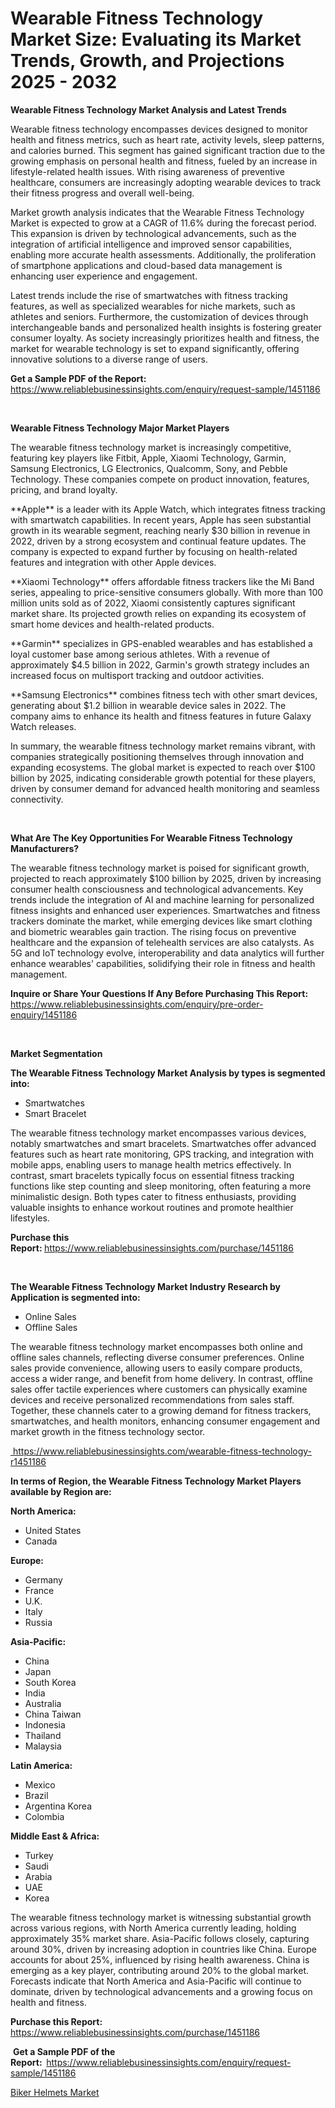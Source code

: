 <p><h1>Wearable Fitness Technology Market Size: Evaluating its Market Trends, Growth, and Projections 2025 - 2032</h1></p><p><strong>Wearable Fitness Technology Market Analysis and Latest Trends</strong></p>
<p><p>Wearable fitness technology encompasses devices designed to monitor health and fitness metrics, such as heart rate, activity levels, sleep patterns, and calories burned. This segment has gained significant traction due to the growing emphasis on personal health and fitness, fueled by an increase in lifestyle-related health issues. With rising awareness of preventive healthcare, consumers are increasingly adopting wearable devices to track their fitness progress and overall well-being.</p><p>Market growth analysis indicates that the Wearable Fitness Technology Market is expected to grow at a CAGR of 11.6% during the forecast period. This expansion is driven by technological advancements, such as the integration of artificial intelligence and improved sensor capabilities, enabling more accurate health assessments. Additionally, the proliferation of smartphone applications and cloud-based data management is enhancing user experience and engagement.</p><p>Latest trends include the rise of smartwatches with fitness tracking features, as well as specialized wearables for niche markets, such as athletes and seniors. Furthermore, the customization of devices through interchangeable bands and personalized health insights is fostering greater consumer loyalty. As society increasingly prioritizes health and fitness, the market for wearable technology is set to expand significantly, offering innovative solutions to a diverse range of users.</p></p>
<p><strong>Get a Sample PDF of the Report:&nbsp;</strong> <a href="https://www.reliablebusinessinsights.com/enquiry/request-sample/1451186?utm_campaign=1996&utm_medium=2&utm_source=Github&utm_content=ia&utm_term=06022025&utm_id=wearable-fitness-technology">https://www.reliablebusinessinsights.com/enquiry/request-sample/1451186</a></p>
<p>&nbsp;</p>
<p><strong>Wearable Fitness Technology Major Market Players</strong></p>
<p><p>The wearable fitness technology market is increasingly competitive, featuring key players like Fitbit, Apple, Xiaomi Technology, Garmin, Samsung Electronics, LG Electronics, Qualcomm, Sony, and Pebble Technology. These companies compete on product innovation, features, pricing, and brand loyalty.</p><p>**Apple** is a leader with its Apple Watch, which integrates fitness tracking with smartwatch capabilities. In recent years, Apple has seen substantial growth in its wearable segment, reaching nearly $30 billion in revenue in 2022, driven by a strong ecosystem and continual feature updates. The company is expected to expand further by focusing on health-related features and integration with other Apple devices.</p><p>**Xiaomi Technology** offers affordable fitness trackers like the Mi Band series, appealing to price-sensitive consumers globally. With more than 100 million units sold as of 2022, Xiaomi consistently captures significant market share. Its projected growth relies on expanding its ecosystem of smart home devices and health-related products.</p><p>**Garmin** specializes in GPS-enabled wearables and has established a loyal customer base among serious athletes. With a revenue of approximately $4.5 billion in 2022, Garmin's growth strategy includes an increased focus on multisport tracking and outdoor activities.</p><p>**Samsung Electronics** combines fitness tech with other smart devices, generating about $1.2 billion in wearable device sales in 2022. The company aims to enhance its health and fitness features in future Galaxy Watch releases.</p><p>In summary, the wearable fitness technology market remains vibrant, with companies strategically positioning themselves through innovation and expanding ecosystems. The global market is expected to reach over $100 billion by 2025, indicating considerable growth potential for these players, driven by consumer demand for advanced health monitoring and seamless connectivity.</p></p>
<p>&nbsp;</p>
<p><strong>What Are The Key Opportunities For Wearable Fitness Technology Manufacturers?</strong></p>
<p><p>The wearable fitness technology market is poised for significant growth, projected to reach approximately $100 billion by 2025, driven by increasing consumer health consciousness and technological advancements. Key trends include the integration of AI and machine learning for personalized fitness insights and enhanced user experiences. Smartwatches and fitness trackers dominate the market, while emerging devices like smart clothing and biometric wearables gain traction. The rising focus on preventive healthcare and the expansion of telehealth services are also catalysts. As 5G and IoT technology evolve, interoperability and data analytics will further enhance wearables' capabilities, solidifying their role in fitness and health management.</p></p>
<p><strong>Inquire or Share Your Questions If Any Before Purchasing This Report:</strong> <a href="https://www.reliablebusinessinsights.com/enquiry/pre-order-enquiry/1451186?utm_campaign=1996&utm_medium=2&utm_source=Github&utm_content=ia&utm_term=06022025&utm_id=wearable-fitness-technology">https://www.reliablebusinessinsights.com/enquiry/pre-order-enquiry/1451186</a></p>
<p>&nbsp;</p>
<p><strong>Market Segmentation</strong></p>
<p><strong>The Wearable Fitness Technology Market Analysis by types is segmented into:</strong></p>
<p><ul><li>Smartwatches</li><li>Smart Bracelet</li></ul></p>
<p><p>The wearable fitness technology market encompasses various devices, notably smartwatches and smart bracelets. Smartwatches offer advanced features such as heart rate monitoring, GPS tracking, and integration with mobile apps, enabling users to manage health metrics effectively. In contrast, smart bracelets typically focus on essential fitness tracking functions like step counting and sleep monitoring, often featuring a more minimalistic design. Both types cater to fitness enthusiasts, providing valuable insights to enhance workout routines and promote healthier lifestyles.</p></p>
<p><strong>Purchase this Report:&nbsp;</strong><a href="https://www.reliablebusinessinsights.com/purchase/1451186?utm_campaign=1996&utm_medium=2&utm_source=Github&utm_content=ia&utm_term=06022025&utm_id=wearable-fitness-technology">https://www.reliablebusinessinsights.com/purchase/1451186</a></p>
<p>&nbsp;</p>
<p><strong>The Wearable Fitness Technology Market Industry Research by Application is segmented into:</strong></p>
<p><ul><li>Online Sales</li><li>Offline Sales</li></ul></p>
<p><p>The wearable fitness technology market encompasses both online and offline sales channels, reflecting diverse consumer preferences. Online sales provide convenience, allowing users to easily compare products, access a wider range, and benefit from home delivery. In contrast, offline sales offer tactile experiences where customers can physically examine devices and receive personalized recommendations from sales staff. Together, these channels cater to a growing demand for fitness trackers, smartwatches, and health monitors, enhancing consumer engagement and market growth in the fitness technology sector.</p></p>
<p><a href="https://www.reliablebusinessinsights.com/wearable-fitness-technology-r1451186?utm_campaign=1996&utm_medium=2&utm_source=Github&utm_content=ia&utm_term=06022025&utm_id=wearable-fitness-technology">&nbsp;https://www.reliablebusinessinsights.com/wearable-fitness-technology-r1451186</a></p>
<p><strong>In terms of Region, the Wearable Fitness Technology Market Players available by Region are:</strong></p>
<p>
    <p> <strong> North America: </strong>
        <ul>
            <li>United States</li>
            <li>Canada</li>
        </ul>
        </p> 
    <p> <strong> Europe: </strong>
        <ul>
            <li>Germany</li>
            <li>France</li>
            <li>U.K.</li>
            <li>Italy</li>
            <li>Russia</li>
        </ul>
        </p> 
    <p> <strong> Asia-Pacific: </strong>
        <ul>
            <li>China</li>
            <li>Japan</li>
            <li>South Korea</li>
            <li>India</li>
            <li>Australia</li>
            <li>China Taiwan</li>
            <li>Indonesia</li>
            <li>Thailand</li>
            <li>Malaysia</li>
        </ul>
        </p> 
    <p> <strong> Latin America: </strong>
        <ul>
            <li>Mexico</li>
            <li>Brazil</li>
            <li>Argentina Korea</li>
            <li>Colombia</li>
        </ul>
        </p> 
    <p> <strong> Middle East & Africa: </strong>
        <ul>
            <li>Turkey</li>
            <li>Saudi</li>
            <li>Arabia</li>
            <li>UAE</li>
            <li>Korea</li>
        </ul>
    </p>
    </p>
<p><p>The wearable fitness technology market is witnessing substantial growth across various regions, with North America currently leading, holding approximately 35% market share. Asia-Pacific follows closely, capturing around 30%, driven by increasing adoption in countries like China. Europe accounts for about 25%, influenced by rising health awareness. China is emerging as a key player, contributing around 20% to the global market. Forecasts indicate that North America and Asia-Pacific will continue to dominate, driven by technological advancements and a growing focus on health and fitness.</p></p>
<p><strong>Purchase this Report: </strong><a href="https://www.reliablebusinessinsights.com/purchase/1451186?utm_campaign=1996&utm_medium=2&utm_source=Github&utm_content=ia&utm_term=06022025&utm_id=wearable-fitness-technology">https://www.reliablebusinessinsights.com/purchase/1451186</a></p>
<p>&nbsp;<strong>Get a Sample PDF of the Report:&nbsp;&nbsp;</strong><a href="https://www.reliablebusinessinsights.com/enquiry/request-sample/1451186?utm_campaign=1996&utm_medium=2&utm_source=Github&utm_content=ia&utm_term=06022025&utm_id=wearable-fitness-technology">https://www.reliablebusinessinsights.com/enquiry/request-sample/1451186</a></p>
<p><strong></strong></p>
<p><p><a href="https://github.com/lindaopodray/Market-Research-Report-List-1/blob/main/biker-helmets-market.md?utm_campaign=1996&utm_medium=2&utm_source=Github&utm_content=ia&utm_term=06022025&utm_id=wearable-fitness-technology">Biker Helmets Market</a></p></p>